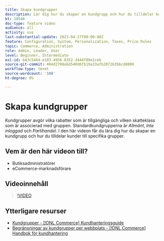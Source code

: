 ```yaml
---
title: Skapa kundgrupper
description: Lär dig hur du skapar en kundgrupp och hur du tilldelar kunder till specifika grupper, vilket avgör vilka rabatter som är tillgängliga och den tillhörande skatteklassen.
kt: 10546
doc-type: feature video
audience: all
activity: use
last-substantial-update: 2023-04-27T00:00:00Z
feature: Configuration, System, Personalization, Taxes, Price Rules
topic: Commerce, Administration
role: Admin, Leader, User
level: Beginner, Intermediate
exl-id: b43c5464-e103-4956-8352-3444f09e1ceb
source-git-commit: 404d2708a6d540d6fb19a33afb20726356cd8000
workflow-type: tm+mt
source-wordcount: '108'
ht-degree: 0%

---
```


# Skapa kundgrupper

Kundgrupper avgör vilka rabatter som är tillgängliga och vilken skatteklass som är associerad med gruppen. Standardkundgrupperna är _Allmänt_, _Inte inloggad_ och _Partihandel_. I den här videon får du lära dig hur du skapar en kundgrupp och hur du tilldelar kunder till specifika grupper.

## Vem är den här videon till?

- Butiksadministratörer
- eCommerce-marknadsförare

## Videoinnehåll

>[!VIDEO](https://video.tv.adobe.com/v/343660?quality=12&learn=on)

## Ytterligare resurser

- [Kundgrupper - [!DNL Commerce] Kundhanteringsguide](https://experienceleague.adobe.com/docs/commerce-admin/customers/customers-menu/customer-groups.html?lang=sv-SE)
- [Begränsningar av kundgrupper per webbplats - [!DNL Commerce] Handbok för kundhantering](https://developer.adobe.com/commerce/php/development/components/indexing/optimization/#customer-group-limitations-by-websites)
